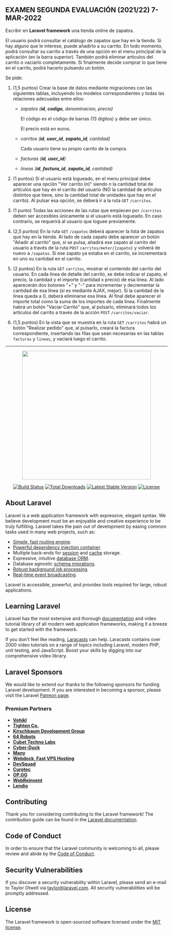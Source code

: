 ## EXAMEN SEGUNDA EVALUACIÓN (2021/22) 7-MAR-2022
Escribir en **Laravel framework** una tienda online de zapatos.

El usuario podrá consultar el catálogo de zapatos que hay en la tienda. Si hay alguno que le interese, puede añadirlo a su carrito. En todo momento, podrá consultar su carrito a través de una opción en el menu principal de la aplicación (en la barra superior). También podrá eliminar artículos del carrito o vaciarlo completamente. Si finalmente decide comprar lo que tiene en el carrito, podrá hacerlo pulsando un botón.

Se pide:

1. (1,5 puntos) Crear la base de datos mediante migraciones con las siguientes tablas, incluyendo los modelos correspondientes y todas las relaciones adecuadas entre ellos:

    - *zapatos (**id**, **codigo**, denominacion, precio)*

        El código es el código de barras (13 dígitos) y debe ser único.
        
        El precio está en euros.

    - *carritos (**id**, **user_id**, **zapato_id**, cantidad)*

        Cada usuario tiene su propio carrito de la compra.

    - *facturas (**id**, **user_id**)*

    - *lineas (**id**, **factura_id**, **zapato_id**, cantidad)*

2. (1 puntos) Si el usuario está logueado, en el menu principal debe aparecer una opción "Ver carrito (*n*)" siendo *n* la cantidad total de artículos que hay en el carrito del usuario (NO la cantidad de artículos distintos que tiene, sino la cantidad total de unidades que hay en el carrito). Al pulsar esa opción, se deberá ir a la ruta `GET` `/carritos`.
3. (1 punto) Todas las acciones de las rutas que empiecen por `/carritos` deben ser accesibles únicamente si el usuario está logueado. En caso contrario, se requerirá al usuario que loguee previamente.
4. (2,5 puntos) En la ruta `GET` `/zapatos` deberá aparecer la lista de zapatos que hay en la tienda. Al lado de cada zapato debe aparecer un botón "Añadir al carrito" que, si se pulsa, añadirá ese zapato al carrito del usuario a través de la ruta `POST` `carritos/meter/{zapato}` y volverá de nuevo a `/zapatos`. Si ese zapato ya estaba en el carrito, se incrementará en uno su cantidad en el carrito.
5. (2 puntos) En la ruta `GET` `carritos`, mostrar el contenido del carrito del usuario. En cada línea de detalle del carrito, se debe indicar el zapato, el precio, la cantidad y el importe (cantidad x precio) de esa línea. Al lado aparecerán dos botones "+" y "-" para incrementar y decrementar la cantidad de esa línea (si es mediante AJAX, mejor). Si la cantidad de la línea queda a 0, deberá eliminarse esa línea. Al final debe aparecer el importe total como la suma de los importes de cada línea. Finalmente habrá un botón "Vaciar Carrito" que, al pulsarlo, eliminará todos los artículos del carrito a través de la acción `POST` `/carritos/vaciar`.
6. (1,5 puntos) En la vista que se muestra en la ruta `GET` `/carritos` habrá un botón "Realizar pedido" que, al pulsarlo, creará la factura correspondiente, insertando las filas que sean necesarias en las tablas `facturas` y `lineas`, y vaciará luego el carrito.

---

<p align="center"><a href="https://laravel.com" target="_blank"><img src="https://raw.githubusercontent.com/laravel/art/master/logo-lockup/5%20SVG/2%20CMYK/1%20Full%20Color/laravel-logolockup-cmyk-red.svg" width="400"></a></p>

<p align="center">
<a href="https://travis-ci.org/laravel/framework"><img src="https://travis-ci.org/laravel/framework.svg" alt="Build Status"></a>
<a href="https://packagist.org/packages/laravel/framework"><img src="https://img.shields.io/packagist/dt/laravel/framework" alt="Total Downloads"></a>
<a href="https://packagist.org/packages/laravel/framework"><img src="https://img.shields.io/packagist/v/laravel/framework" alt="Latest Stable Version"></a>
<a href="https://packagist.org/packages/laravel/framework"><img src="https://img.shields.io/packagist/l/laravel/framework" alt="License"></a>
</p>

## About Laravel

Laravel is a web application framework with expressive, elegant syntax. We believe development must be an enjoyable and creative experience to be truly fulfilling. Laravel takes the pain out of development by easing common tasks used in many web projects, such as:

- [Simple, fast routing engine](https://laravel.com/docs/routing).
- [Powerful dependency injection container](https://laravel.com/docs/container).
- Multiple back-ends for [session](https://laravel.com/docs/session) and [cache](https://laravel.com/docs/cache) storage.
- Expressive, intuitive [database ORM](https://laravel.com/docs/eloquent).
- Database agnostic [schema migrations](https://laravel.com/docs/migrations).
- [Robust background job processing](https://laravel.com/docs/queues).
- [Real-time event broadcasting](https://laravel.com/docs/broadcasting).

Laravel is accessible, powerful, and provides tools required for large, robust applications.

## Learning Laravel

Laravel has the most extensive and thorough [documentation](https://laravel.com/docs) and video tutorial library of all modern web application frameworks, making it a breeze to get started with the framework.

If you don't feel like reading, [Laracasts](https://laracasts.com) can help. Laracasts contains over 2000 video tutorials on a range of topics including Laravel, modern PHP, unit testing, and JavaScript. Boost your skills by digging into our comprehensive video library.

## Laravel Sponsors

We would like to extend our thanks to the following sponsors for funding Laravel development. If you are interested in becoming a sponsor, please visit the Laravel [Patreon page](https://patreon.com/taylorotwell).

### Premium Partners

- **[Vehikl](https://vehikl.com/)**
- **[Tighten Co.](https://tighten.co)**
- **[Kirschbaum Development Group](https://kirschbaumdevelopment.com)**
- **[64 Robots](https://64robots.com)**
- **[Cubet Techno Labs](https://cubettech.com)**
- **[Cyber-Duck](https://cyber-duck.co.uk)**
- **[Many](https://www.many.co.uk)**
- **[Webdock, Fast VPS Hosting](https://www.webdock.io/en)**
- **[DevSquad](https://devsquad.com)**
- **[Curotec](https://www.curotec.com/services/technologies/laravel/)**
- **[OP.GG](https://op.gg)**
- **[WebReinvent](https://webreinvent.com/?utm_source=laravel&utm_medium=github&utm_campaign=patreon-sponsors)**
- **[Lendio](https://lendio.com)**

## Contributing

Thank you for considering contributing to the Laravel framework! The contribution guide can be found in the [Laravel documentation](https://laravel.com/docs/contributions).

## Code of Conduct

In order to ensure that the Laravel community is welcoming to all, please review and abide by the [Code of Conduct](https://laravel.com/docs/contributions#code-of-conduct).

## Security Vulnerabilities

If you discover a security vulnerability within Laravel, please send an e-mail to Taylor Otwell via [taylor@laravel.com](mailto:taylor@laravel.com). All security vulnerabilities will be promptly addressed.

## License

The Laravel framework is open-sourced software licensed under the [MIT license](https://opensource.org/licenses/MIT).
